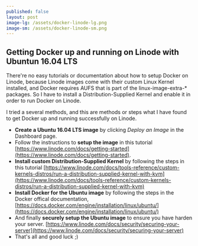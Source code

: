 ```yaml
---
published: false
layout: post
image-lg: /assets/docker-linode-lg.png
image-sm: /assets/docker-linode-sm.png
---
```

## Getting Docker up and running on Linode with Ubuntun 16.04 LTS

There're no easy tutorials or documentation about how to setup Docker on Linode, because Linode images come with their custom Linux Kernel installed, and Docker requires AUFS that is part of the linux-image-extra-* packages. So I have to install a Distribution-Supplied Kernel and enable it in order to run Docker on Linode. 

I tried a several methods, and this are methods or steps what I have found to get Docker up and running successfully on Linode.

- **Create a Ubuntu 16.04 LTS image** by clicking *Deploy an Image* in the Dashboard page.
- Follow the instructions to **setup the image** in this tutorial [https://www.linode.com/docs/getting-started](https://www.linode.com/docs/getting-started).
- **Install custom Distribution-Supplied Kernel** by following the steps in this tutorial [https://www.linode.com/docs/tools-reference/custom-kernels-distros/run-a-distribution-supplied-kernel-with-kvm](https://www.linode.com/docs/tools-reference/custom-kernels-distros/run-a-distribution-supplied-kernel-with-kvm)
- **Install Docker for the Ubuntu image** by following the steps in the Docker offical documentation, [https://docs.docker.com/engine/installation/linux/ubuntu/](https://docs.docker.com/engine/installation/linux/ubuntu/)
- And finally **securely setup the Ubuntu image** to ensure you have harden your server. [https://www.linode.com/docs/security/securing-your-server](https://www.linode.com/docs/security/securing-your-server)
- That's all and good luck ;)
